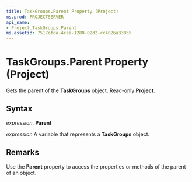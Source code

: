```yaml
---
title: TaskGroups.Parent Property (Project)
ms.prod: PROJECTSERVER
api_name:
- Project.TaskGroups.Parent
ms.assetid: 7517efda-4cea-1280-02d2-cc4026a33855
---
```



# TaskGroups.Parent Property (Project)

Gets the parent of the  **TaskGroups** object. Read-only **Project**.


## Syntax

 _expression_. **Parent**

 _expression_ A variable that represents a **TaskGroups** object.


## Remarks

Use the  **Parent** property to access the properties or methods of the parent of an object.


